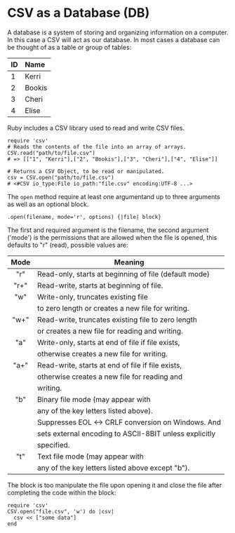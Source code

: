 # CSV as a Database (DB)

A database is a system of storing and organizing information on a computer. In this case a CSV will act as our database. In most cases a database can be thought of as a table or group of tables:

| ID | Name    |
:----|:--------|
| 1  | Kerri   |
| 2  | Bookis  |
| 3  | Cheri   |
| 4  | Elise   |

Ruby includes a CSV library used to read and write CSV files.

    require 'csv'
    # Reads the contents of the file into an array of arrays.
    CSV.read("path/to/file.csv")
    # => [["1", "Kerri"],["2", "Bookis"],["3", "Cheri"],["4", "Elise"]]

    # Returns a CSV Object, to be read or manipulated.
    csv = CSV.open("path/to/file.csv")
    # <#CSV io_type:File io_path:"file.csv" encoding:UTF-8 ...> 

The `open` method require at least one argumentand up to three arguments as well as an optional block. 

    .open(filename, mode='r', options) {|file| block}
    
The first and required argument is the filename, the second argument ('mode') is the permissions that are allowed when the file is opened, this defaults to "r" (read), possible values are: 

|Mode |  Meaning
|:---:|---------------------------------------------------------|
|"r"  |  Read-only, starts at beginning of file  (default mode) |
|"r+" |  Read-write, starts at beginning of file.               |
|"w"  |  Write-only, truncates existing file                    |
|     |  to zero length or creates a new file for writing.      |
|"w+" |  Read-write, truncates existing file to zero length     |
|     |  or creates a new file for reading and writing.         |
|"a"  |  Write-only, starts at end of file if file exists,      |
|     |  otherwise creates a new file for writing.              |
|"a+" |  Read-write, starts at end of file if file exists,      |
|     |  otherwise creates a new file for reading and           |
|     |  writing.                                               |
| "b" |  Binary file mode (may appear with                      |
|     |  any of the key letters listed above).                  |
|     |  Suppresses EOL <-> CRLF conversion on Windows. And     |
|     |  sets external encoding to ASCII-8BIT unless explicitly |
|     |  specified.                                             |
| "t" |  Text file mode (may appear with                        |
|     |  any of the key letters listed above except "b").       |

The block is too manipulate the file upon opening it and close the file after completing the code within the block:

    require 'csv'
    CSV.open("file.csv", 'w') do |csv|
      csv << ["some data"]
    end